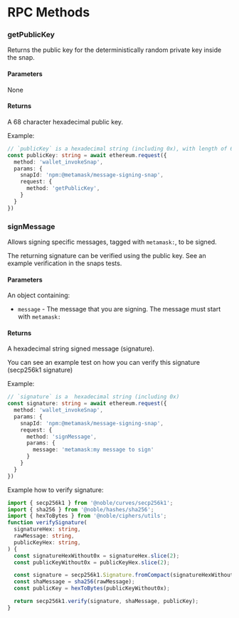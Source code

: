# RPC Methods

### getPublicKey

Returns the public key for the deterministically random private key inside the snap.

#### Parameters

None

#### Returns

A 68 character hexadecimal public key.

Example:

```ts
// `publicKey` is a hexadecimal string (including 0x), with length of 68.
const publicKey: string = await ethereum.request({
  method: 'wallet_invokeSnap',
  params: {
    snapId: 'npm:@metamask/message-signing-snap',
    request: {
      method: 'getPublicKey',
    }
  }
})
```

### signMessage

Allows signing specific messages, tagged with `metamask:`, to be signed.

The returning signature can be verified using the public key. See an example verification in the snaps tests.

#### Parameters

An object containing:

- `message` - The message that you are signing. The message must start with `metamask:`

#### Returns

A hexadecimal string signed message (signature).

You can see an example test on how you can verify this signature (secp256k1 signature)

Example:

```ts
// `signature` is a  hexadecimal string (including 0x)
const signature: string = await ethereum.request({
  method: 'wallet_invokeSnap',
  params: {
    snapId: 'npm:@metamask/message-signing-snap',
    request: {
      method: 'signMessage',
      params: {
        message: 'metamask:my message to sign'
      }
    }
  }
})
```

Example how to verify signature:

```ts
import { secp256k1 } from '@noble/curves/secp256k1';
import { sha256 } from '@noble/hashes/sha256';
import { hexToBytes } from '@noble/ciphers/utils';
function verifySignature(
  signatureHex: string,
  rawMessage: string,
  publicKeyHex: string,
) {
  const signatureHexWithout0x = signatureHex.slice(2);
  const publicKeyWithout0x = publicKeyHex.slice(2);

  const signature = secp256k1.Signature.fromCompact(signatureHexWithout0x);
  const shaMessage = sha256(rawMessage);
  const publicKey = hexToBytes(publicKeyWithout0x);

  return secp256k1.verify(signature, shaMessage, publicKey);
}
```